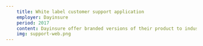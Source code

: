 ```yaml
---
    title: White label customer support application
    employer: Dayinsure
    period: 2017
    content: Dayinsure offer branded versions of their product to industry partners, so when it came time to redesign their call-centre support application, thought needed to be given to rebranding for white-label design. I performed user research with customer support teams before working up a fully-functional HTML/CSS/JS mockup which is being used to code the new application
    img: support-web.png
---
```

